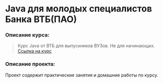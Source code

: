 # Java для молодых специалистов Банка ВТБ(ПАО)
### Описание курса:
> Курс Java от ВТБ для выпускников ВУЗов. Не для начинающих.</br>
> [Ссылка на курс](https://gb.ru/geek_university/java)

### Описание проекта:
Проект содержит практические занятия и домашние работы по курсу.
